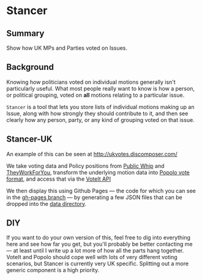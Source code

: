 # Stancer

## Summary

Show how UK MPs and Parties voted on Issues.

## Background

Knowing how politicians voted on individual motions generally isn't
particularly useful. What most people really want to know is how a
person, or political grouping, voted on **all** motions relating to a
particular issue.

``Stancer`` is a tool that lets you store lists of individual motions
making up an Issue, along with how strongly they should contribute to
it, and then see clearly how any person, party, or any kind of grouping
voted on that issue.

## Stancer-UK

An example of this can be seen at http://ukvotes.discomposer.com/

We take voting data and Policy positions from [Public Whip](http://www.publicwhip.org.uk/) 
and [TheyWorkForYou](http://theyworkforyou.com/), transform the underlying
motion data into [Popolo vote format](http://popoloproject.com/specs/motion.html), 
and access that via the [VoteIt API](https://github.com/tmtmtmtm/voteit-api)

We then display this using Github Pages — the code for which you can see
in the [gh-pages branch](https://github.com/tmtmtmtm/stancer-uk/tree/gh-pages) — by 
generating a few JSON files that can be dropped into the 
[data directory](https://github.com/tmtmtmtm/stancer-uk/tree/gh-pages/_data/).

## DIY

If you want to do your own version of this, feel free to dig into
everything here and see how far you get, but you'll probably be better
contacting me — at least until I write up a lot more of how all the
parts hang together. VoteIt and Popolo should cope well with lots of
very different voting scenarios, but Stancer is currently very UK
specific. Splitting out a more generic component is a high priority.

